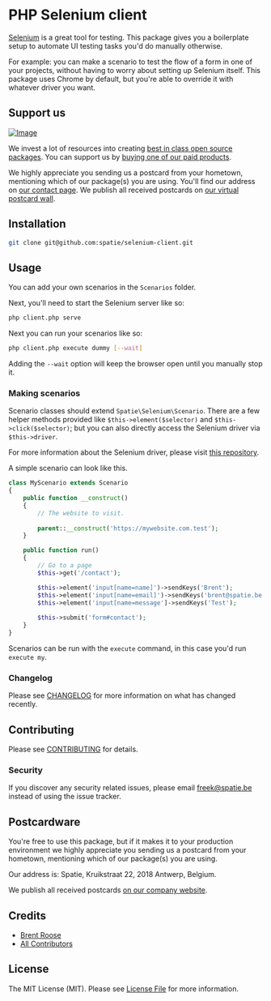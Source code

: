 # PHP Selenium client

[Selenium](https://www.seleniumhq.org/) is a great tool for testing.  This package gives you a boilerplate setup to automate UI testing tasks you'd do manually otherwise.

For example: you can make a scenario to test the flow of a form in one of your projects, 
without having to worry about setting up Selenium itself. 
This package uses Chrome by default, but you're able to override it with whatever driver you want.

## Support us

[![Image](https://github-ads.s3.eu-central-1.amazonaws.com/selenium-client.jpg)](https://spatie.be/github-ad-click/selenium-client)

We invest a lot of resources into creating [best in class open source packages](https://spatie.be/open-source). You can support us by [buying one of our paid products](https://spatie.be/open-source/support-us).

We highly appreciate you sending us a postcard from your hometown, mentioning which of our package(s) you are using. You'll find our address on [our contact page](https://spatie.be/about-us). We publish all received postcards on [our virtual postcard wall](https://spatie.be/open-source/postcards).

## Installation

```bash
git clone git@github.com:spatie/selenium-client.git
```

## Usage

You can add your own scenarios in the `Scenarios` folder. 

Next, you'll need to start the Selenium server like so:

```bash
php client.php serve
```

Next you can run your scenarios like so:

```bash
php client.php execute dummy [--wait]
```

Adding the `--wait` option will keep the browser open until you manually stop it.

### Making scenarios

Scenario classes should extend `Spatie\Selenium\Scenario`. 
There are a few helper methods provided like `$this->element($selector)` and `$this->click($selector)`;
but you can also directly access the Selenium driver via `$this->driver`.

For more information about the Selenium driver, please visit [this repository](https://github.com/facebook/php-webdriver).

A simple scenario can look like this.

```php
class MyScenario extends Scenario
{
    public function __construct()
    {
        // The website to visit.
        
        parent::__construct('https://mywebsite.com.test');
    }

    public function run()
    {
        // Go to a page
        $this->get('/contact');

        $this->element('input[name=name]')->sendKeys('Brent');
        $this->element('input[name=email]')->sendKeys('brent@spatie.be');
        $this->element('input[name=message']->sendKeys('Test');
        
        $this->submit('form#contact');
    }
}
```

Scenarios can be run with the `execute` command, in this case you'd run `execute my`. 

### Changelog

Please see [CHANGELOG](CHANGELOG.md) for more information on what has changed recently.

## Contributing

Please see [CONTRIBUTING](CONTRIBUTING.md) for details.

### Security

If you discover any security related issues, please email freek@spatie.be instead of using the issue tracker.

## Postcardware

You're free to use this package, but if it makes it to your production environment we highly appreciate you sending us a postcard from your hometown, mentioning which of our package(s) you are using.

Our address is: Spatie, Kruikstraat 22, 2018 Antwerp, Belgium.

We publish all received postcards [on our company website](https://spatie.be/en/opensource/postcards).

## Credits

- [Brent Roose](https://github.com/brendt)
- [All Contributors](../../contributors)

## License

The MIT License (MIT). Please see [License File](LICENSE.md) for more information.
